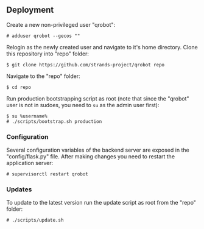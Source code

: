 Deployment
----------

Create a new non-privileged user "qrobot":

    # adduser qrobot --gecos ""

Relogin as the newly created user and navigate to it's home directory. Clone
this repository into "repo" folder:

    $ git clone https://github.com/strands-project/qrobot repo

Navigate to the "repo" folder:

    $ cd repo

Run production bootstrapping script as root (note that since the "qrobot" user
is not in sudoes, you need to `su` as the admin user first):

    $ su %username%
    # ./scripts/bootstrap.sh production

### Configuration

Several configuration variables of the backend server are exposed in the
"config/flask.py" file. After making changes you need to restart the application
server:

    # supervisorctl restart qrobot

### Updates

To update to the latest version run the update script as root from the "repo"
folder:

    # ./scripts/update.sh

